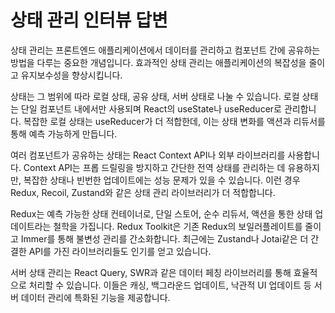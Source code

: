 # 상태 관리 인터뷰 답변

상태 관리는 프론트엔드 애플리케이션에서 데이터를 관리하고 컴포넌트 간에 공유하는 방법을 다루는 중요한 개념입니다. 효과적인 상태 관리는 애플리케이션의 복잡성을 줄이고 유지보수성을 향상시킵니다.

상태는 그 범위에 따라 로컬 상태, 공유 상태, 서버 상태로 나눌 수 있습니다. 로컬 상태는 단일 컴포넌트 내에서만 사용되며 React의 useState나 useReducer로 관리합니다. 복잡한 로컬 상태는 useReducer가 더 적합한데, 이는 상태 변화를 액션과 리듀서를 통해 예측 가능하게 만듭니다.

여러 컴포넌트가 공유하는 상태는 React Context API나 외부 라이브러리를 사용합니다. Context API는 프롭 드릴링을 방지하고 간단한 전역 상태를 관리하는 데 유용하지만, 복잡한 상태나 빈번한 업데이트에는 성능 문제가 있을 수 있습니다. 이런 경우 Redux, Recoil, Zustand와 같은 상태 관리 라이브러리가 더 적합합니다.

Redux는 예측 가능한 상태 컨테이너로, 단일 스토어, 순수 리듀서, 액션을 통한 상태 업데이트라는 철학을 가집니다. Redux Toolkit은 기존 Redux의 보일러플레이트를 줄이고 Immer를 통해 불변성 관리를 간소화합니다. 최근에는 Zustand나 Jotai같은 더 간결한 API를 가진 라이브러리들도 인기를 얻고 있습니다.

서버 상태 관리는 React Query, SWR과 같은 데이터 페칭 라이브러리를 통해 효율적으로 처리할 수 있습니다. 이들은 캐싱, 백그라운드 업데이트, 낙관적 UI 업데이트 등 서버 데이터 관리에 특화된 기능을 제공합니다.